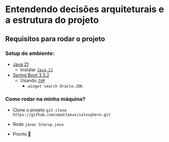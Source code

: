 # Entendendo decisões arquiteturais e a estrutura do projeto

## Requisitos para rodar o projeto

### Setup de ambiente:

- [Java 21](https://www.java.com/pt-BR/)
  - Instalar [`Java 21`](https://www.oracle.com/br/java/technologies/downloads/#java21)
- [Spring Boot 3.3.2](https://spring.io/projects/spring-boot)
  - Usando [`JVM`](https://github.com/nvm-sh/nvm)
    - `winget search Oracle.JDK`
   
### Como rodar na minha máquina?

- Clone o projeto `git clone https://github.com/omattaeus/salesphere.git`
  
- Rode `javac Starup.java`
- Pronto 🎉
